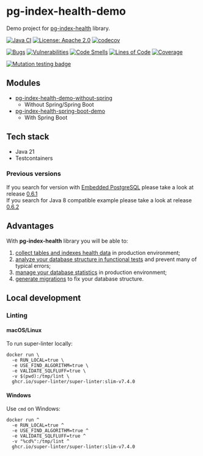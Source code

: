 # pg-index-health-demo

Demo project for [pg-index-health](https://github.com/mfvanek/pg-index-health) library.

[![Java CI](https://github.com/mfvanek/pg-index-health-demo/workflows/Java%20CI/badge.svg)](https://github.com/mfvanek/pg-index-health-demo/actions "Java CI")
[![License: Apache 2.0](https://img.shields.io/badge/License-Apache%202.0-blue.svg)](https://github.com/mfvanek/pg-index-health-demo/blob/master/LICENSE "Apache License 2.0")
[![codecov](https://codecov.io/gh/mfvanek/pg-index-health-demo/branch/master/graph/badge.svg?token=TA13I5NCK4)](https://codecov.io/gh/mfvanek/pg-index-health-demo)

[![Bugs](https://sonarcloud.io/api/project_badges/measure?project=mfvanek_pg-index-health-demo&metric=bugs)](https://sonarcloud.io/summary/new_code?id=mfvanek_pg-index-health-demo)
[![Vulnerabilities](https://sonarcloud.io/api/project_badges/measure?project=mfvanek_pg-index-health-demo&metric=vulnerabilities)](https://sonarcloud.io/summary/new_code?id=mfvanek_pg-index-health-demo)
[![Code Smells](https://sonarcloud.io/api/project_badges/measure?project=mfvanek_pg-index-health-demo&metric=code_smells)](https://sonarcloud.io/summary/new_code?id=mfvanek_pg-index-health-demo)
[![Lines of Code](https://sonarcloud.io/api/project_badges/measure?project=mfvanek_pg-index-health-demo&metric=ncloc)](https://sonarcloud.io/summary/new_code?id=mfvanek_pg-index-health-demo)
[![Coverage](https://sonarcloud.io/api/project_badges/measure?project=mfvanek_pg-index-health-demo&metric=coverage)](https://sonarcloud.io/summary/new_code?id=mfvanek_pg-index-health-demo)

[![Mutation testing badge](https://img.shields.io/endpoint?style=flat&url=https%3A%2F%2Fbadge-api.stryker-mutator.io%2Fgithub.com%2Fmfvanek%2Fpg-index-health-demo%2Fmaster)](https://dashboard.stryker-mutator.io/reports/github.com/mfvanek/pg-index-health-demo/master)

## Modules

* [pg-index-health-demo-without-spring](pg-index-health-demo-without-spring)
  * Without Spring/Spring Boot
* [pg-index-health-spring-boot-demo](pg-index-health-spring-boot-demo)
  * With Spring Boot

## Tech stack

* Java 21
* Testcontainers

### Previous versions

If you search for version with [Embedded PostgreSQL](https://github.com/mfvanek/pg-index-health-demo/blob/4269907dc3e5be92fbe90346755bd107260c0c55/src/main/java/io/github/mfvanek/pg/index/health/demo/DemoApp.java#L28)
please take a look at release [0.6.1](https://github.com/mfvanek/pg-index-health-demo/releases/tag/v.0.6.1)  
If you search for Java 8 compatible example please take a look at release [0.6.2](https://github.com/mfvanek/pg-index-health-demo/releases/tag/v.0.6.2)

## Advantages

With **pg-index-health** library you will be able to:
1. [collect tables and indexes health data](https://github.com/mfvanek/pg-index-health-demo/blob/master/pg-index-health-demo-without-spring/src/main/java/io/github/mfvanek/pg/index/health/demo/without/spring/DemoApp.java) in production environment;
2. [analyze your database structure in functional tests](https://github.com/mfvanek/pg-index-health-demo/blob/master/pg-index-health-spring-boot-demo/src/test/java/io/github/mfvanek/pg/index/health/demo/DatabaseStructureStaticAnalysisTest.java) and prevent many of typical errors;
3. [manage your database statistics](https://github.com/mfvanek/pg-index-health-demo/blob/master/pg-index-health-demo-without-spring/src/main/java/io/github/mfvanek/pg/index/health/demo/without/spring/StatisticsDemoApp.java) in production environment;
4. [generate migrations](https://github.com/mfvanek/pg-index-health-demo/blob/master/pg-index-health-spring-boot-demo/src/main/java/io/github/mfvanek/pg/index/health/demo/controller/DbMigrationController.java) to fix your database structure.

## Local development

### Linting

#### macOS/Linux

To run super-linter locally:

```shell
docker run \
  -e RUN_LOCAL=true \
  -e USE_FIND_ALGORITHM=true \
  -e VALIDATE_SQLFLUFF=true \
  -v $(pwd):/tmp/lint \
  ghcr.io/super-linter/super-linter:slim-v7.4.0
```

#### Windows

Use `cmd` on Windows:

```shell
docker run ^
  -e RUN_LOCAL=true ^
  -e USE_FIND_ALGORITHM=true ^
  -e VALIDATE_SQLFLUFF=true ^
  -v "%cd%":/tmp/lint ^
  ghcr.io/super-linter/super-linter:slim-v7.4.0
```
